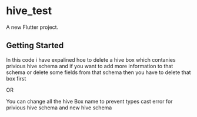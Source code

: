 # hive_test

A new Flutter project.

## Getting Started

In this code i have expalined hoe to delete a hive box which contanies privious hive schema and if you want to add more information to that schema or delete some fields from that schema then you have to delete that box first

OR 

You can change all the hive Box name to prevent types cast error for privious hive schema and new hive schema 
